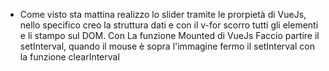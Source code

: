 - Come visto sta mattina realizzo lo slider tramite le prorpietà di VueJs, nello specifico creo la struttura dati e con il v-for scorro tutti gli elementi e li stampo sul DOM. Con La funzione Mounted di VueJs Faccio partire il setInterval, quando il mouse è sopra l'immagine fermo il setInterval con la funzione clearInterval